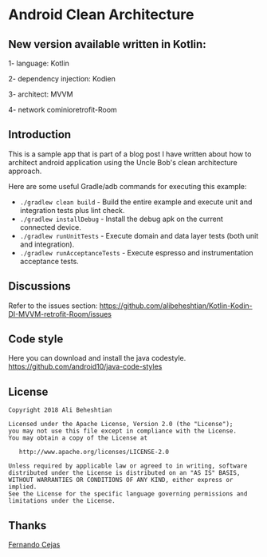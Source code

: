 # Android Clean Architecture 

## New version available written in Kotlin:

 1- language: Kotlin
 
 2- dependency injection: Kodien
 
 3- architect: MVVM
 
 4- network cominioretrofit-Room


Introduction
-----------------
This is a sample app that is part of a blog post I have written about how to architect android application using the Uncle Bob's clean architecture approach. 

Here are some useful Gradle/adb commands for executing this example:

 * `./gradlew clean build` - Build the entire example and execute unit and integration tests plus lint check.
 * `./gradlew installDebug` - Install the debug apk on the current connected device.
 * `./gradlew runUnitTests` - Execute domain and data layer tests (both unit and integration).
 * `./gradlew runAcceptanceTests` - Execute espresso and instrumentation acceptance tests.
 
Discussions
-----------------

Refer to the issues section: https://github.com/alibeheshtian/Kotlin-Kodin-DI-MVVM-retrofit-Room/issues
 

Code style
-----------

Here you can download and install the java codestyle.
https://github.com/android10/java-code-styles


License
--------

    Copyright 2018 Ali Beheshtian

    Licensed under the Apache License, Version 2.0 (the "License");
    you may not use this file except in compliance with the License.
    You may obtain a copy of the License at

       http://www.apache.org/licenses/LICENSE-2.0

    Unless required by applicable law or agreed to in writing, software
    distributed under the License is distributed on an "AS IS" BASIS,
    WITHOUT WARRANTIES OR CONDITIONS OF ANY KIND, either express or implied.
    See the License for the specific language governing permissions and
    limitations under the License.

## Thanks 

[Fernando Cejas](https://github.com/android10)

